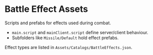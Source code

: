 # Battle Effect Assets

Scripts and prefabs for effects used during combat.
- `main.script` and `mainClient.script` define server/client behaviour.
- Subfolders like `Missile/Default` hold effect prefabs.

Effect types are listed in `Assets/Catalogs/BattleEffects.json`.

